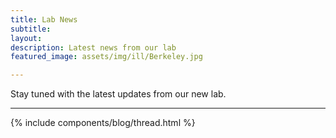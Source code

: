 ```yaml
---
title: Lab News
subtitle: 
layout:
description: Latest news from our lab 
featured_image: assets/img/ill/Berkeley.jpg

---
```



<div class="row">
        <div class="col-md-8 mx-auto text-center mb-5">
          <!-- <h3 class="display-3">Publications </h3> -->
          <p class="lead">Stay tuned with the latest updates from our new lab.
</p>
        </div>
</div>



---


 {% include components/blog/thread.html %}  



